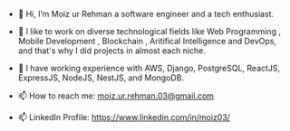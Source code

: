 - 👋 Hi, I’m Moiz ur Rehman a software engineer and a tech enthusiast.
 
- 👀 I like to work on diverse technological fields like Web Programming , Mobile Development , Blockchain , Aritifical Intelligence and DevOps, and that's why I did projects in almost each niche.
 
- 🌱 I have working experience with AWS, Django, PostgreSQL, ReactJS, ExpressJS, NodeJS, NestJS, and MongoDB.

- 📫 How to reach me: moiz.ur.rehman.03@gmail.com

- 📫 LinkedIn Profile: https://www.linkedin.com/in/moiz03/
<!---
Moiz03/Moiz03 is a ✨ special ✨ repository because its `README.md` (this file) appears on your GitHub profile.
You can click the Preview link to take a look at your changes.
--->

